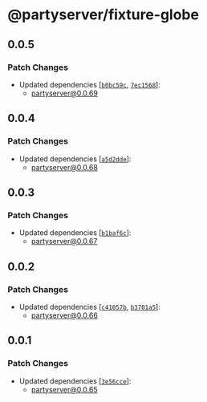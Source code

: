# @partyserver/fixture-globe

## 0.0.5

### Patch Changes

- Updated dependencies [[`b0bc59c`](https://github.com/cloudflare/partykit/commit/b0bc59c017484c02b4d9cb9313c92fb66b36941f), [`7ec1568`](https://github.com/cloudflare/partykit/commit/7ec15680fd1dcb257263d52d2c9cd5088e2f7c0a)]:
  - partyserver@0.0.69

## 0.0.4

### Patch Changes

- Updated dependencies [[`a5d2dde`](https://github.com/threepointone/partyserver/commit/a5d2dde164bd9d38e1bac87b2d32d24c06742d2f)]:
  - partyserver@0.0.68

## 0.0.3

### Patch Changes

- Updated dependencies [[`b1baf6c`](https://github.com/threepointone/partyserver/commit/b1baf6cdda4c7684a4663a1281070ab1762670fd)]:
  - partyserver@0.0.67

## 0.0.2

### Patch Changes

- Updated dependencies [[`c41057b`](https://github.com/threepointone/partyserver/commit/c41057ba5c738496bc7e2a4968357f1f5b65707b), [`b3701a5`](https://github.com/threepointone/partyserver/commit/b3701a5f5eee278c96587d9e29e42992806733ac)]:
  - partyserver@0.0.66

## 0.0.1

### Patch Changes

- Updated dependencies [[`3e56cce`](https://github.com/threepointone/partyserver/commit/3e56cceca2c253d7b4368299e018b73af6deb42b)]:
  - partyserver@0.0.65
